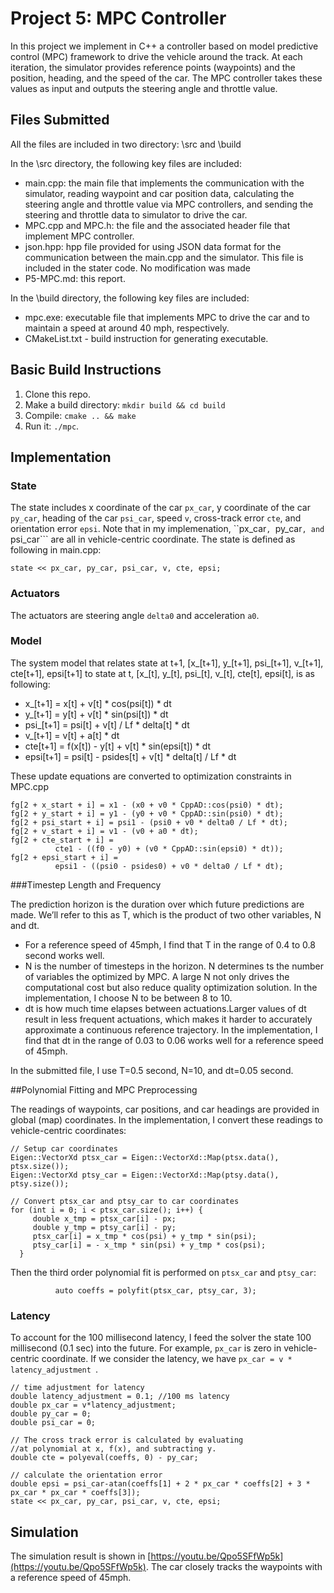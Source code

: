 # Project 5: MPC Controller

In this project we implement in C++ a controller based on model predictive control (MPC) framework to drive the vehicle around the track. At each iteration, the simulator provides reference points (waypoints) and the position, heading, and the speed of the car. The MPC controller takes these values as input and outputs the steering angle and throttle value.


## Files Submitted
All the files are included in two directory: \src and \build

In the \src directory, the following key files are included:

* main.cpp: the main file that implements the communication with the simulator, reading waypoint and car position data, calculating the steering angle and throttle value via MPC controllers, and sending the steering and throttle data to simulator to drive the car. 
* MPC.cpp and MPC.h: the file and the associated header file that implement MPC controller.
* json.hpp: hpp file provided for using JSON data format for the communication between the main.cpp and the simulator.  This file is included in the stater code. No modification was made
* P5-MPC.md: this report.

In the \build directory, the following key files are included:

* mpc.exe: executable file that implements MPC to drive the car and to maintain a speed at around 40 mph, respectively.
* CMakeList.txt - build instruction for generating executable.

## Basic Build Instructions


1. Clone this repo.
2. Make a build directory: `mkdir build && cd build`
3. Compile: `cmake .. && make`
4. Run it: `./mpc`.

## Implementation
### State
The state includes x coordinate of the car ```px_car```, y coordinate of the car ```py_car```, heading of the car ```psi_car```, speed ```v```, cross-track error ```cte```, and orientation error ```epsi```. Note that in my implemenation, ``px_car```, ```py_car```, and ```psi_car``` are all in vehicle-centric coordinate. The state is defined as following in main.cpp:

```
state << px_car, py_car, psi_car, v, cte, epsi; 
```
### Actuators
The actuators are steering angle ```delta0``` and acceleration ```a0```.

### Model
The system model that relates state at t+1, [x\_[t+1], y\_[t+1], psi\_[t+1], v\_[t+1], cte[t+1], epsi[t+1] to state at t, [x\_[t], y\_[t], psi\_[t], v\_[t], cte[t], epsi[t], is as following:

* x_[t+1] = x[t] + v[t] * cos(psi[t]) * dt
* y_[t+1] = y[t] + v[t] * sin(psi[t]) * dt
* psi_[t+1] = psi[t] + v[t] / Lf * delta[t] * dt
* v_[t+1] = v[t] + a[t] * dt
* cte[t+1] = f(x[t]) - y[t] + v[t] * sin(epsi[t]) * dt
* epsi[t+1] = psi[t] - psides[t] + v[t] * delta[t] / Lf * dt

These update equations are converted to optimization constraints in MPC.cpp

```
fg[2 + x_start + i] = x1 - (x0 + v0 * CppAD::cos(psi0) * dt);
fg[2 + y_start + i] = y1 - (y0 + v0 * CppAD::sin(psi0) * dt);
fg[2 + psi_start + i] = psi1 - (psi0 + v0 * delta0 / Lf * dt);
fg[2 + v_start + i] = v1 - (v0 + a0 * dt);
fg[2 + cte_start + i] =
          cte1 - ((f0 - y0) + (v0 * CppAD::sin(epsi0) * dt));
fg[2 + epsi_start + i] =
          epsi1 - ((psi0 - psides0) + v0 * delta0 / Lf * dt);
```

###Timestep Length and Frequency

The prediction horizon is the duration over which future predictions are made. We’ll refer to this as T, which is the product of two other variables, N and dt. 

* For a reference speed of 45mph, I find that T in the range of 0.4 to 0.8 second works well.
* N is the number of timesteps in the horizon. N determines ts the number of variables the optimized by MPC. A large N not only drives the computational cost but also reduce quality optimization solution.  In the implementation, I choose N to be between 8 to 10.
* dt is how much time elapses between actuations.Larger values of dt result in less frequent actuations, which makes it harder to accurately approximate a continuous reference trajectory. In the implementation, I find that dt in the range of 0.03 to 0.06 works well for a reference speed of 45mph.

In the submitted file, I use T=0.5 second, N=10, and dt=0.05 second.

##Polynomial Fitting and MPC Preprocessing

The readings of waypoints, car positions, and car headings are provided in global (map) coordinates. In the implementation, I convert these readings to vehicle-centric coordinates:

```
// Setup car coordinates
Eigen::VectorXd ptsx_car = Eigen::VectorXd::Map(ptsx.data(), ptsx.size());
Eigen::VectorXd ptsy_car = Eigen::VectorXd::Map(ptsy.data(), ptsy.size());
          
// Convert ptsx_car and ptsy_car to car coordinates
for (int i = 0; i < ptsx_car.size(); i++) {
     double x_tmp = ptsx_car[i] - px;
     double y_tmp = ptsy_car[i] - py;
     ptsx_car[i] = x_tmp * cos(psi) + y_tmp * sin(psi);
     ptsy_car[i] = - x_tmp * sin(psi) + y_tmp * cos(psi);
  }
```          

Then the third order polynomial fit is performed on ```ptsx_car``` and ```ptsy_car```:

```// 3rd order polynomial fit in car coordinates
          auto coeffs = polyfit(ptsx_car, ptsy_car, 3);
```
          
### Latency

To account for the 100 millisecond latency, I feed the solver the state 100 millisecond (0.1 sec) into the future. For example,   ```px_car``` is zero in vehicle-centric coordinate.  If we consider the latency, we have  ```px_car = v * latency_adjustment ```. 

```
// time adjustment for latency
double latency_adjustment = 0.1; //100 ms latency
double px_car = v*latency_adjustment;
double py_car = 0;
double psi_car = 0;
         
// The cross track error is calculated by evaluating 
//at polynomial at x, f(x), and subtracting y.
double cte = polyeval(coeffs, 0) - py_car;
  
// calculate the orientation error
double epsi = psi_car-atan(coeffs[1] + 2 * px_car * coeffs[2] + 3 * px_car * px_car * coeffs[3]);
state << px_car, py_car, psi_car, v, cte, epsi;
```

## Simulation

The simulation result is shown in [https://youtu.be/Qpo5SFfWp5k](https://youtu.be/Qpo5SFfWp5k). The car closely tracks the waypoints with a reference speed of 45mph.